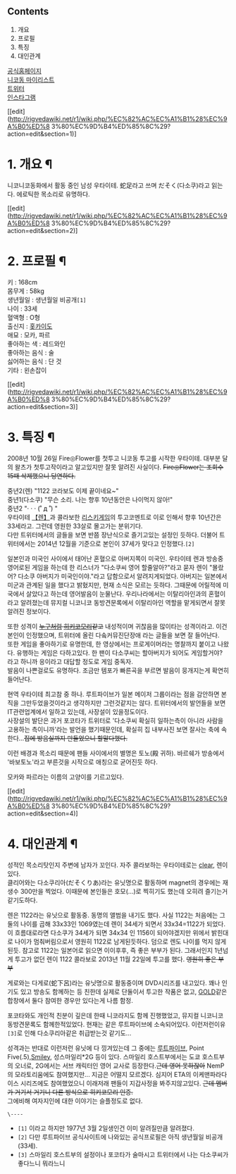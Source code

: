 ## Contents

    

1. 개요 
2. 프로필 
3. 특징 
4. 대인관계 

  
[공식홈페이지](http://dasoku.tv/)  
[니코동 마이리스트](https://nicovideo.jp/mylist/9258972)  
[트위터](https://twitter.com/dasoku_niconico)  
[인스타그램](http://instagram.com/dasoku)

[[edit](http://rigvedawiki.net/r1/wiki.php/%EC%82%AC%EC%A1%B1%28%EC%9A%B0%ED%8
3%80%EC%9D%B4%ED%85%8C%29?action=edit&section=1)]

# 1. 개요 ¶

니코니코동화에서 활동 중인 남성 우타이테. 蛇足라고 쓰며 だそく(다소쿠)라고 읽는다. 에로틱한 목소리로 유명하다.

  

[[edit](http://rigvedawiki.net/r1/wiki.php/%EC%82%AC%EC%A1%B1%28%EC%9A%B0%ED%8
3%80%EC%9D%B4%ED%85%8C%29?action=edit&section=2)]

# 2. 프로필 ¶

키 : 168cm  
몸무게 : 58kg  
생년월일 : 생년월일 비공개`[1]`  
나이 : 33세  
혈액형 : O형  
출신지 : [홋카이도](%ED%99%8B%EC%B9%B4%EC%9D%B4%EB%8F%84.md)  
애묘 : 모카, 파르  
좋아하는 색 : 레드와인  
좋아하는 음식 : 술  
싫어하는 음식 : 단 것  
기타 : 왼손잡이

  

[[edit](http://rigvedawiki.net/r1/wiki.php/%EC%82%AC%EC%A1%B1%28%EC%9A%B0%ED%8
3%80%EC%9D%B4%ED%85%8C%29?action=edit&section=3)]

# 3. 특징 ¶

2008년 10월 26일 Fire◎Flower를 첫투고 니코동 투고를 시작한 우타이테. 대부분 달의 왈츠가 첫투고작이라고 알고있지만 잘못
알려진 사실이다. <del>Fire◎Flower는 조회수 15때 삭제했으니 당연하다.</del>

  

중년2(렌) "1122 코라보도 이제 끝이네요~"  
중년1(다소쿠) "무슨 소리. 나는 향후 10년동안은 나이먹지 않아!"  
중년2 "· · · (˚ д ˚) "  
우타이테 [【렌】](%E3%80%90%EB%A0%8C%E3%80%91.md)과 콜라보한
[리스키게임](http://www.nicovideo.jp/watch/sm13384243)의 투고코멘트로 이로 인해서 향후 10년간은
33세라고. 그런데 영원한 33살로 몰고가는 분위기다.  
다만 트위터에서의 글들을 보면 반쯤 장난식으로 즐기고있는 설정인 듯하다. 더불어 트위터에서는 2014년 12월을 기준으로 본인이 37세가
맞다고 인정했다.`[2]`

  

일본인과 미국인 사이에서 태어난 혼혈으로 아버지쪽이 미국인. 우타이테 렌과 방송중 영어로된 게임을 하는데 한 리스너가 "다소쿠씨 영어
할줄알아?"라고 묻자 렌이 "몰랐어? 다소쿠 아버지가 미국인이야."라고 답함으로서 알려지게되었다. 아버지는 일본에서 미군과 관계된 일을
했다고 밝혔지만, 현재 소식은 모르는 듯하다. 그때문에 어릴적에 미국에서 살았다고 하는데 영어발음이 눈물난다. 우리나라에서는 이탈리아인과의
혼혈이라고 알려졌는데 뮤지컬 니코니코 동방견문록에서 이탈리아인 역할을 맡게되면서 잘못알려진 정보이다.

  

또한 성격이 <del>[누구처럼](halyosy.md)
[히키코모리](%ED%9E%88%ED%82%A4%EC%BD%94%EB%AA%A8%EB%A6%AC.md)같고</del> 내성적이며
귀찮음을 많이타는 성격이라고. 이건 본인이 인정했으며, 트위터에 올린 다솤커뮤진단장애 라는 글들을 보면 잘 들어난다.  
또한 게임을 좋아하기로 유명한데, 한 영상에서는 프로게이머라는 명찰까지 붙이고 나왔다. 유행하는 게임은 다하고있다. 한 팬이 다소쿠씨는
할아버지가 되어도 게임할거야? 라고 하니까 응이라고 대답할 정도로 게임 중독자.  
발음이 나쁜걸로도 유명하다. 조금만 템포가 빠른곡을 부르면 발음이 뭉개지는게 확연히 들어난다.

  

현역 우타이테 최고참 중 하나. 루트파이브가 일본 메이저 그룹이라는 점을 감안하면 본직을 그만두었을것이라고 생각하지만 그런것같지는 않다.
트위터에서의 발언들을 보면 IT관련업계에서 일하고 있는데, 사장설이 있을정도이다.  
사장설의 발단은 과거 포코타가 트위터로 '다소쿠씨 확실히 일하는측이 아니라 사람을 고용하는 측이니까'라는 발언을 했기때문인데, 확실히 집
내부사진 보면 잘사는 축에 속한다...<del>집에 방음실까지 만들었으니 할말다했다.</del>

  

이런 배경과 목소리 때문에 팬들 사이에서의 별명은 토노(殿 귀하). 바르쉐가 방송에서 '바보토노'라고 부른것을 시작으로 애칭으로 굳어진듯
하다.

  

모카와 파르라는 이름의 고양이를 기르고있다.

  

[[edit](http://rigvedawiki.net/r1/wiki.php/%EC%82%AC%EC%A1%B1%28%EC%9A%B0%ED%8
3%80%EC%9D%B4%ED%85%8C%29?action=edit&section=4)]

# 4. 대인관계 ¶

성적인 목소리탓인지 주변에 남자가 꼬인다. 자주 콜라보하는 우타이테로는 [clear](clear.md), 렌이 있다.  
클리어와는 다소쿠리아(だそくりあ)라는 유닛명으로 활동하며 magnet의 경우에는 재생수 300만을 찍었다. 이때문에 본인들은 호모(...)로
찍히기도 했는데 오히려 즐기는거 같기도하다.

  

렌은 1122라는 유닛으로 활동중. 동명의 앨범을 내기도 했다. 사실 1122는 처음에는 그 둘의 나이를 곱해 33x33인 1069였는데
렌이 34세가 되면서 33x34=1122가 되었다. 이 흐름대로라면 다소쿠가 34세가 되면 34x34 인 1156이 되어야겠지만 위에서
밝힌대로 나이가 멈춰버림으로서 영원히 1122로 남게된듯하다. 덤으로 렌도 나이를 먹지 않게된듯. 참고로 1122는 일본어로 읽으면
이이후후, 즉 좋은 부부가 된다. 그래서인지 1년넘게 투고가 없던 렌이 1122 콜라보로 2013년 11월 22일에 투고를 했다.
<del>영원히 좋은 부부</del>

  

게로와는 다게로(蛇下呂)라는 유닛명으로 활동중이며 DVD시리즈를 내고있다. 꽤나 인기도 있고 방송도 함께하는 등 친한데 실제로 단둘이서
투고한 작품은 없고, [GOLD](http://www.nicovideo.jp/watch/sm14170986)같은 합창에서 둘다 참여한 경우만
있다는게 나름 함정.

  

포코타와도 개인적 친분이 깊은데 한때 니코라지도 함께 진행했었고, 뮤지컬 니코니코 동방견문록도 함께한적있었다. 현재는 같은 루트파이브에
소속되어있다. 이런저런이유`[3]`로 인해 다소쿠리아같은 취급받는것 같기도...

  

성격과는 반대로 이런저런 유닛에 다 낑겨있는데 그 중에는
[루트파이브](%EB%A3%A8%ED%8A%B8%ED%8C%8C%EC%9D%B4%EB%B8%8C.md), Point
Five(.5),[Smiley](%EC%8A%A4%EB%A7%88%EC%9D%BC%EB%A6%AC.md), 성스마일리*2G 등이 있다.
스마일리 호스트부에서는 도쿄 호스트부의 오너로, 2G에서는 서브 캐릭터인 영어 교사로 등장한다.<del>근데 영어 못하잖아</del>
NemP의 모라토리움에도 참여했지만... 지금은 어떨지 모르겠다. 심지어 ETA의 이케맨파라다이스 시리즈에도 참여했었으니 이래저래 팬들이
지갑사정을 봐주지않고있다. <del>근데 멤버가 거기서 거기니 다른 방식으로 히키코모리 인증.</del>  
그에비해 여자지인에 대한 이야기는 슬플정도로 없다.

`\----`

  * `[1]` 이라고 하지만 1977년 3월 2일생인건 이미 알려질만큼 알려졌다.
  * `[2]` 다만 루트파이브 공식사이트에 나와있는 공식프로필은 아직 생년월일 비공개(33세).
  * `[3]` 스마일리 호스트부의 설정이나 포코타가 술마시고 트위터에서 나는 다소쿠씨가 좋다느니 뭐라느니


